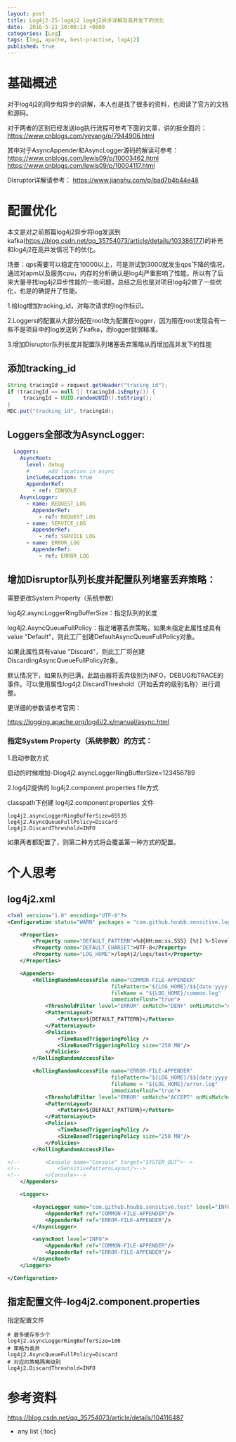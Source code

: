 ```yaml
---
layout: post
title: Log4j2-25-log4j2 log4j2异步详解及高并发下的优化
date:  2016-5-21 10:00:13 +0800
categories: [Log]
tags: [log, apache, best-practise, log4j2]
published: true
---
```


# 基础概述

对于log4j2的同步和异步的讲解，本人也是找了很多的资料，也阅读了官方的文档和源码。

对于两者的区别已经发送log执行流程可参考下面的文章，讲的挺全面的：
https://www.cnblogs.com/yeyang/p/7944906.html

其中对于AsyncAppender和AsyncLogger源码的解读可参考：
https://www.cnblogs.com/lewis09/p/10003462.html
https://www.cnblogs.com/lewis09/p/10004117.html

Disruptor详解请参考：
https://www.jianshu.com/p/bad7b4b44e48

# 配置优化

本文是对之前那篇log4j2异步将log发送到kafka(https://blog.csdn.net/qq_35754073/article/details/103386177)的补充和log4j2在高并发情况下的优化。

场景：qps需要可以稳定在10000以上，可是测试到3000就发生qps下降的情况，通过对apm以及服务cpu，内存的分析确认是log4j严重影响了性能，所以有了后来大量寻找log4j2异步性能的一些问题，总结之后也是对项目log4j2做了一些优化，也是的确提升了性能。

1.给log增加tracking_id，对每次请求的log作标识。

2.Loggers的配置从大部分配在root改为配置在logger，因为陪在root发现会有一些不是项目中的log发送到了kafka，而logger就很精准。

3.增加Disruptor队列长度并配置队列堵塞丢弃策略从而增加高并发下的性能

## 添加tracking_id

```java
String tracingId = request.getHeader("tracing_id");
if (tracingId == null || tracingId.isEmpty()) {
     tracingId = UUID.randomUUID().toString();
}
MDC.put("tracking_id", tracingId);
```

## Loggers全部改为AsyncLogger:

```yml
  Loggers:
    AsyncRoot:
      level: debug
      #      add location in async
      includeLocation: true
      AppenderRef:
        - ref: CONSOLE
    AsyncLogger:
      - name: REQUEST_LOG
        AppenderRef:
          - ref: REQUEST_LOG
      - name: SERVICE_LOG
        AppenderRef:
          - ref: SERVICE_LOG
      - name: ERROR_LOG
        AppenderRef:
          - ref: ERROR_LOG
```

## 增加Disruptor队列长度并配置队列堵塞丢弃策略：

需要更改System Property（系统参数）

log4j2.asyncLoggerRingBufferSize：指定队列的长度

log4j2.AsyncQueueFullPolicy：指定堵塞丢弃策略，如果未指定此属性或具有value "Default"，则此工厂创建DefaultAsyncQueueFullPolicy对象。

如果此属性具有value "Discard"，则此工厂将创建 DiscardingAsyncQueueFullPolicy对象。

默认情况下，如果队列已满，此路由器将丢弃级别为INFO，DEBUG和TRACE的事件。可以使用属性log4j2.DiscardThreshold（开始丢弃的级别名称）进行调整。

更详细的参数请参考官网：

https://logging.apache.org/log4j/2.x/manual/async.html

### 指定System Property（系统参数）的方式：

1.启动参数方式

启动的时候增加-Dlog4j2.asyncLoggerRingBufferSize=123456789

2.log4j2提供的 log4j2.component.properties file方式

classpath下创建 log4j2.component.properties 文件

```properties
log4j2.asyncLoggerRingBufferSize=65535
log4j2.AsyncQueueFullPolicy=Discard
log4j2.DiscardThreshold=INFO
```

如果两者都配置了，则第二种方式将会覆盖第一种方式的配置。

# 个人思考

## log4j2.xml

```xml
<?xml version="1.0" encoding="UTF-8"?>
<Configuration status="WARN" packages = "com.github.houbb.sensitive.log4j2.layout">

    <Properties>
        <Property name="DEFAULT_PATTERN">%d{HH:mm:ss.SSS} [%t] %-5level %logger{36} - %msg%n</Property>
        <Property name="DEFAULT_CHARSET">UTF-8</Property>
        <Property name="LOG_HOME">/log4j2/logs/test</Property>
    </Properties>

    <Appenders>
        <RollingRandomAccessFile name="COMMON-FILE-APPENDER"
                                 filePattern="${LOG_HOME}/$${date:yyyy-MM}/error-%d{MM-dd-yyyy}-%i.log.gz"
                                 fileName = "${LOG_HOME}/common.log"
                                 immediateFlush="true">
            <ThresholdFilter level="ERROR" onMatch="DENY" onMisMatch="ACCEPT"/>
            <PatternLayout>
                <Pattern>${DEFAULT_PATTERN}</Pattern>
            </PatternLayout>
            <Policies>
                <TimeBasedTriggeringPolicy />
                <SizeBasedTriggeringPolicy size="250 MB"/>
            </Policies>
        </RollingRandomAccessFile>

        <RollingRandomAccessFile name="ERROR-FILE-APPENDER"
                                 filePattern="${LOG_HOME}/$${date:yyyy-MM}/app-%d{MM-dd-yyyy}-%i.log.gz"
                                 fileName = "${LOG_HOME}/error.log"
                                 immediateFlush="true">
            <ThresholdFilter level="ERROR" onMatch="ACCEPT" onMisMatch="DENY"/>
            <PatternLayout>
                <Pattern>${DEFAULT_PATTERN}</Pattern>
            </PatternLayout>
            <Policies>
                <TimeBasedTriggeringPolicy />
                <SizeBasedTriggeringPolicy size="250 MB"/>
            </Policies>
        </RollingRandomAccessFile>

<!--        <Console name="Console" target="SYSTEM_OUT">-->
<!--            <SensitivePatternLayout/>-->
<!--        </Console>-->
    </Appenders>

    <Loggers>

        <AsyncLogger name="com.github.houbb.sensitive.test" level="INFO" additivity="false">
            <AppenderRef ref="COMMON-FILE-APPENDER"/>
            <AppenderRef ref="ERROR-FILE-APPENDER"/>
        </AsyncLogger>

        <asyncRoot level="INFO">
            <AppenderRef ref="COMMON-FILE-APPENDER"/>
            <AppenderRef ref="ERROR-FILE-APPENDER"/>
        </asyncRoot>
    </Loggers>

</Configuration>
```

## 指定配置文件-log4j2.component.properties

指定配置文件

```properties
# 最多缓存多少个
log4j2.asyncLoggerRingBufferSize=100
# 策略为丢弃
log4j2.AsyncQueueFullPolicy=Discard
# 对应的策略隔离级别
log4j2.DiscardThreshold=INFO
```

# 参考资料

https://blog.csdn.net/qq_35754073/article/details/104116487

* any list
{:toc}
